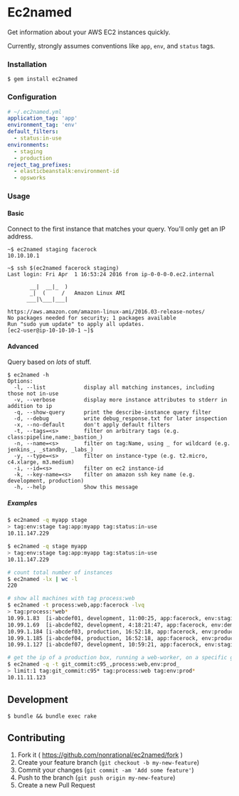 # Ec2named

Get information about your AWS EC2 instances quickly.

Currently, strongly assumes conventions like `app`, `env`, and `status` tags.

### Installation

    $ gem install ec2named

### Configuration

```yaml
# ~/.ec2named.yml
application_tag: 'app'
environment_tag: 'env'
default_filters:
  - status:in-use
environments:
  - staging
  - production
reject_tag_prefixes:
  - elasticbeanstalk:environment-id
  - opsworks
```

### Usage

#### Basic

Connect to the first instance that matches your query. You'll only get an IP address.

    ~$ ec2named staging facerock
    10.10.10.1

    ~$ ssh $(ec2named facerock staging)
    Last login: Fri Apr  1 16:53:24 2016 from ip-0-0-0-0.ec2.internal

           __|  __|_  )
           _|  (     /   Amazon Linux AMI
          ___|\___|___|

    https://aws.amazon.com/amazon-linux-ami/2016.03-release-notes/
    No packages needed for security; 1 packages available
    Run "sudo yum update" to apply all updates.
    [ec2-user@ip-10-10-10-1 ~]$

#### Advanced

Query based on _lots_ of stuff.

```
$ ec2named -h
Options:
  -l, --list            display all matching instances, including those not in-use
  -v, --verbose         display more instance attributes to stderr in addition to ip
  -q, --show-query      print the describe-instance query filter
  -d, --debug           write debug_response.txt for later inspection
  -x, --no-default      don't apply default filters
  -t, --tags=<s>        filter on arbitrary tags (e.g. class:pipeline,name:_bastion_)
  -n, --name=<s>        filter on tag:Name, using _ for wildcard (e.g. jenkins_, _standby, _labs_)
  -y, --type=<s>        filter on instance-type (e.g. t2.micro, c4.xlarge, m3.medium)
  -i, --id=<s>          filter on ec2 instance-id
  -k, --key-name=<s>    filter on amazon ssh key name (e.g. development, production)
  -h, --help            Show this message
```

##### Examples

~~~bash
$ ec2named -q myapp stage
> tag:env:stage tag:app:myapp tag:status:in-use
10.11.147.229

$ ec2named -q stage myapp
> tag:env:stage tag:app:myapp tag:status:in-use
10.11.147.229

# count total number of instances
$ ec2named -lx | wc -l
220

# show all machines with tag process:web
$ ec2named -t process:web,app:facerock -lvq
> tag:process:*web*
10.99.1.83  [i-abcdef01, development, 11:00:25, app:facerock, env:staging, process:web, status:in-use]
10.99.1.69  [i-abcdef02, development, 4:18:21:47, app:facerock, env:demo, process:web, status:in-use]
10.99.1.184 [i-abcdef03, production, 16:52:18, app:facerock, env:production, process:web, status:in-use]
10.99.1.185 [i-abcdef04, production, 16:52:18, app:facerock, env:production, process:web, status:in-use]
10.99.1.127 [i-abcdef07, development, 10:59:21, app:facerock, env:staging, process:web, status:in-use]

# get the ip of a production box, running a web-worker, on a specific git commit
$ ec2named -q -t git_commit:c95_,process:web,env:prod_
> limit:1 tag:git_commit:c95* tag:process:web tag:env:prod*
10.11.11.123
~~~

## Development

    $ bundle && bundle exec rake

## Contributing

1. Fork it ( https://github.com/nonrational/ec2named/fork )
2. Create your feature branch (`git checkout -b my-new-feature`)
3. Commit your changes (`git commit -am 'Add some feature'`)
4. Push to the branch (`git push origin my-new-feature`)
5. Create a new Pull Request
